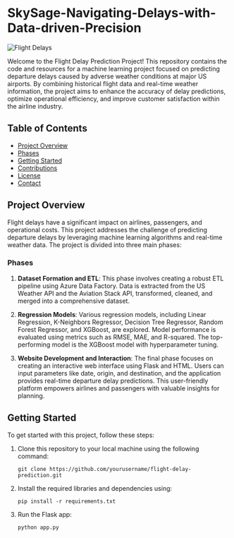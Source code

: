 # SkySage-Navigating-Delays-with-Data-driven-Precision


![Flight Delays](https://example.com/flight_delays.jpg)

Welcome to the Flight Delay Prediction Project! This repository contains the code and resources for a machine learning project focused on predicting departure delays caused by adverse weather conditions at major US airports. By combining historical flight data and real-time weather information, the project aims to enhance the accuracy of delay predictions, optimize operational efficiency, and improve customer satisfaction within the airline industry.

## Table of Contents

- [Project Overview](#project-overview)
- [Phases](#phases)
- [Getting Started](#getting-started)
- [Contributions](#contributions)
- [License](#license)
- [Contact](#contact)

## Project Overview

Flight delays have a significant impact on airlines, passengers, and operational costs. This project addresses the challenge of predicting departure delays by leveraging machine learning algorithms and real-time weather data. The project is divided into three main phases:

### Phases

1. **Dataset Formation and ETL**: This phase involves creating a robust ETL pipeline using Azure Data Factory. Data is extracted from the US Weather API and the Aviation Stack API, transformed, cleaned, and merged into a comprehensive dataset.
   
2. **Regression Models**: Various regression models, including Linear Regression, K-Neighbors Regressor, Decision Tree Regressor, Random Forest Regressor, and XGBoost, are explored. Model performance is evaluated using metrics such as RMSE, MAE, and R-squared. The top-performing model is the XGBoost model with hyperparameter tuning.

3. **Website Development and Interaction**: The final phase focuses on creating an interactive web interface using Flask and HTML. Users can input parameters like date, origin, and destination, and the application provides real-time departure delay predictions. This user-friendly platform empowers airlines and passengers with valuable insights for planning.

## Getting Started

To get started with this project, follow these steps:

1. Clone this repository to your local machine using the following command:
   ```
   git clone https://github.com/yourusername/flight-delay-prediction.git
   ```

2. Install the required libraries and dependencies using:
   ```
   pip install -r requirements.txt
   ```

3. Run the Flask app:
   ```
   python app.py
   ```


